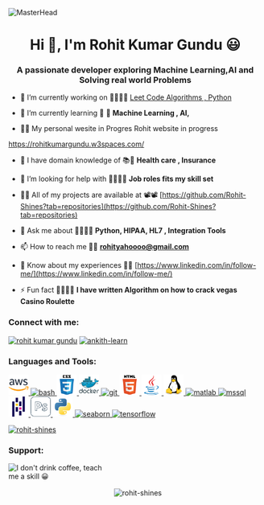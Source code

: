 ![MasterHead](https://camo.githubusercontent.com/0e2953d98b21eda5a158939ea202c7c07b16b0dc0dc5c1e269826c29a01a974f/68747470733a2f2f7777772e77656232347a6f6e652e636f6d2f77702d636f6e74656e742f75706c6f6164732f323032322f31302f34363230372d70726f6772616d6d65722d312e676966)

<h1 align="center">Hi 👋, I'm Rohit Kumar Gundu 😃</h1>
<h3 align="center">A passionate developer exploring Machine Learning,AI and Solving real world Problems</h3>




- 🔭 I’m currently working on 👨‍💻👨‍💻 [Leet Code Algorithms , Python](https://github.com/Rohit-Shines/Leet-Code--123Shines)

- 🌱 I’m currently learning 🧠 🧠 **Machine Learning , AI,**

- 👨‍💻 My personal wesite in Progres Rohit website in progress

https://rohitkumargundu.w3spaces.com/

- 👯 I have domain knowledge of 📚📖 **Health care , Insurance**

- 🤝 I’m looking for help with 🏢👨🏼‍🏭 **Job roles fits my skill set**

- 👨‍💻 All of my projects are available at 📽️📽️ [https://github.com/Rohit-Shines?tab=repositories](https://github.com/Rohit-Shines?tab=repositories)

- 💬 Ask me about 🦸‍♂️🦸‍♂️ **Python, HIPAA, HL7 , Integration Tools**

- 📫 How to reach me 📩📩 **rohityahoooo@gmail.com**

- 📄 Know about my experiences 👀👀 [https://www.linkedin.com/in/follow-me/](https://www.linkedin.com/in/follow-me/)

- ⚡ Fun fact 🕵️‍♂️🕵️‍♂️ **I have written Algorithm on how to crack vegas Casino Roulette**

<h3 align="left">Connect with me:</h3>
<p align="left">
<a href="https://www.linkedin.com/in/follow-me/" target="blank"><img align="center" src="https://raw.githubusercontent.com/rahuldkjain/github-profile-readme-generator/master/src/images/icons/Social/linked-in-alt.svg" alt="rohit kumar gundu" height="30" width="40" /></a>
<!-- <a href="https://www.facebook.com/rohith.shines/" target="blank"><img align="center" src="https://raw.githubusercontent.com/rahuldkjain/github-profile-readme-generator/master/src/images/icons/Social/facebook.svg" alt="rohith shines" height="30" width="40" /></a>
<a href="https://www.instagram.com/rohit_shines/" target="blank"><img align="center" src="https://raw.githubusercontent.com/rahuldkjain/github-profile-readme-generator/master/src/images/icons/Social/instagram.svg" alt="rohit shines" height="30" width="40" /></a> -->
<a href="https://leetcode.com/ankith-learn/" target="blank"><img align="center" src="https://raw.githubusercontent.com/rahuldkjain/github-profile-readme-generator/master/src/images/icons/Social/leet-code.svg" alt="ankith-learn" height="30" width="40" /></a>
</p>

<h3 align="left">Languages and Tools:</h3>
<p align="left"> <a href="https://aws.amazon.com" target="_blank" rel="noreferrer"> <img src="https://raw.githubusercontent.com/devicons/devicon/master/icons/amazonwebservices/amazonwebservices-original-wordmark.svg" alt="aws" width="40" height="40"/> </a> <a href="https://www.gnu.org/software/bash/" target="_blank" rel="noreferrer"> <img src="https://www.vectorlogo.zone/logos/gnu_bash/gnu_bash-icon.svg" alt="bash" width="40" height="40"/> </a> <a href="https://www.w3schools.com/css/" target="_blank" rel="noreferrer"> <img src="https://raw.githubusercontent.com/devicons/devicon/master/icons/css3/css3-original-wordmark.svg" alt="css3" width="40" height="40"/> </a> <a href="https://www.docker.com/" target="_blank" rel="noreferrer"> <img src="https://raw.githubusercontent.com/devicons/devicon/master/icons/docker/docker-original-wordmark.svg" alt="docker" width="40" height="40"/> </a> <a href="https://git-scm.com/" target="_blank" rel="noreferrer"> <img src="https://www.vectorlogo.zone/logos/git-scm/git-scm-icon.svg" alt="git" width="40" height="40"/> </a> <a href="https://www.w3.org/html/" target="_blank" rel="noreferrer"> <img src="https://raw.githubusercontent.com/devicons/devicon/master/icons/html5/html5-original-wordmark.svg" alt="html5" width="40" height="40"/> </a> <a href="https://www.java.com" target="_blank" rel="noreferrer"> <img src="https://raw.githubusercontent.com/devicons/devicon/master/icons/java/java-original.svg" alt="java" width="40" height="40"/> </a> <a href="https://www.linux.org/" target="_blank" rel="noreferrer"> <img src="https://raw.githubusercontent.com/devicons/devicon/master/icons/linux/linux-original.svg" alt="linux" width="40" height="40"/> </a> <a href="https://www.mathworks.com/" target="_blank" rel="noreferrer"> <img src="https://upload.wikimedia.org/wikipedia/commons/2/21/Matlab_Logo.png" alt="matlab" width="40" height="40"/> </a> <a href="https://www.microsoft.com/en-us/sql-server" target="_blank" rel="noreferrer"> <img src="https://www.svgrepo.com/show/303229/microsoft-sql-server-logo.svg" alt="mssql" width="40" height="40"/> </a> <a href="https://pandas.pydata.org/" target="_blank" rel="noreferrer"> <img src="https://raw.githubusercontent.com/devicons/devicon/2ae2a900d2f041da66e950e4d48052658d850630/icons/pandas/pandas-original.svg" alt="pandas" width="40" height="40"/> </a> <a href="https://www.photoshop.com/en" target="_blank" rel="noreferrer"> <img src="https://raw.githubusercontent.com/devicons/devicon/master/icons/photoshop/photoshop-line.svg" alt="photoshop" width="40" height="40"/> </a> <a href="https://www.python.org" target="_blank" rel="noreferrer"> <img src="https://raw.githubusercontent.com/devicons/devicon/master/icons/python/python-original.svg" alt="python" width="40" height="40"/> </a> <a href="https://seaborn.pydata.org/" target="_blank" rel="noreferrer"> <img src="https://seaborn.pydata.org/_images/logo-mark-lightbg.svg" alt="seaborn" width="40" height="40"/> </a> <a href="https://www.tensorflow.org" target="_blank" rel="noreferrer"> <img src="https://www.vectorlogo.zone/logos/tensorflow/tensorflow-icon.svg" alt="tensorflow" width="40" height="40"/> </a> </p>

<p align="left"> <a href="https://github.com/ryo-ma/github-profile-trophy"><img src="https://github-profile-trophy.vercel.app/?username=rohit-shines" alt="rohit-shines" /></a> </p>

<h3 align="left">Support:</h3>
<p><a href="https://www.buymeacoffee.com/rohitgundu?new=1"> <img align="left" src="https://cdn.buymeacoffee.com/buttons/v2/default-yellow.png" height="50" width="210" alt="I don't drink coffee, teach me a skill 😀 " /></a></p><br><br>

<p><img align="center" src="https://github-readme-stats.vercel.app/api/top-langs?username=rohit-shines&show_icons=true&locale=en&layout=compact" alt="rohit-shines" /></p>
